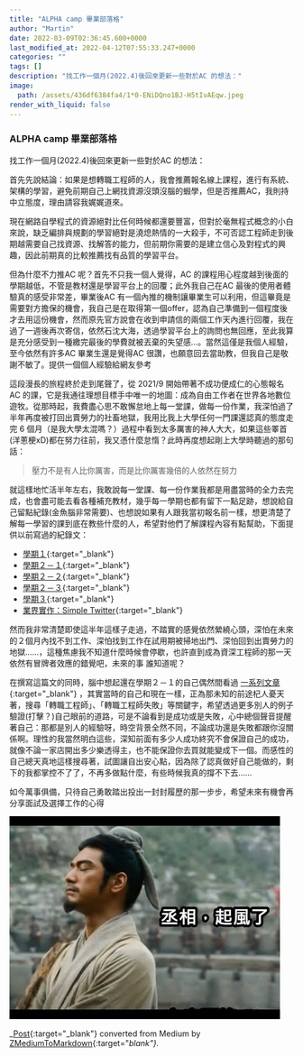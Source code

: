 ```yaml
---
title: "ALPHA camp 畢業部落格"
author: "Martin"
date: 2022-03-09T02:36:45.600+0000
last_modified_at: 2022-04-12T07:55:33.247+0000
categories: ""
tags: []
description: "找工作一個月(2022.4)後回來更新一些對於AC 的想法："
image:
  path: /assets/436df6384fa4/1*0-ENiDQno1BJ-H5tIvAEqw.jpeg
render_with_liquid: false
---
```


### ALPHA camp 畢業部落格

找工作一個月\(2022\.4\)後回來更新一些對於AC 的想法：

首先先說結論：如果是想轉職工程師的人，我會推薦報名線上課程，進行有系統、架構的學習，避免前期自己上網找資源沒頭沒腦的蝦學，但是否推薦AC，我則持中立態度，理由請容我娓娓道來。

現在網路自學程式的資源絕對比任何時候都還要豐富，但對於毫無程式概念的小白來說，缺乏編排與規劃的學習絕對是澆熄熱情的一大殺手，不可否認工程師走到後期越需要自己找資源、找解答的能力，但前期你需要的是建立信心及對程式的興趣，因此前期真的比較推薦找有品質的學習平台。

但為什麼不力推AC 呢？首先不只我一個人覺得，AC 的課程用心程度越到後面的學期越低，不管是教材還是學習平台上的回覆；此外我自己在AC 最後的使用者體驗真的感受非常差，畢業後AC 有一個內推的機制讓畢業生可以利用，但這畢竟是需要對方擔保的機會，我自己是在取得第一個offer，認為自己準備到一個程度後才去用這份機會，然而原先官方說會在收到申請信的兩個工作天內進行回覆，我在過了一週後再次寄信，依然石沈大海，透過學習平台上的詢問也無回應，至此我算是充分感受到一種繳完最後的學費就被丟棄的失望感…。當然這僅是我個人經驗，至今依然有許多AC 畢業生還是覺得AC 很讚，也願意回去當助教，但我自己是敬謝不敏了。提供一個個人經驗給網友參考

這段漫長的旅程終於走到尾聲了，從 2021/9 開始帶著不成功便成仁的心態報名 AC 的課，它是我通往理想目標手中唯一的地圖：成為自由工作者在世界各地數位遊牧。從那時起，我費盡心思不敢懈怠地上每一堂課，做每一份作業，我深怕過了半年再度被打回出賣勞力的社畜地獄，我用比我上大學任何一門課還認真的態度走完 6 個月（是我大學太混嗎？）過程中看到太多厲害的神人大大，如果這些睪首\(洋蔥梗xD\)都在努力往前，我又憑什麼怠惰？此時再度想起剛上大學時聽過的那句話：


> 壓力不是有人比你厲害，而是比你厲害幾倍的人依然在努力 





就這樣地忙活半年左右，我敢說每一堂課、每一份作業我都是用盡當時的全力去完成，也會盡可能去看各種補充教材，幾乎每一學期也都有留下一點足跡，想說給自己留點紀錄\(金魚腦非常需要\)、也想說如果有人跟我當初報名前一樣，想更清楚了解每一學習的課到底在教些什麼的人，希望對他們了解課程內容有點幫助，下面提供以前寫過的紀錄文：
- [學期１](https://medium.com/@martin87713/學期一-程式設計入門-f17117c771ec?source=list-8e70638264dd--------2-------c19d2d8e556a------------------------){:target="_blank"}
- [學期２－１](https://medium.com/@martin87713/學期2-1-javascript前端開發-972a1d07ecf4?source=list-8e70638264dd--------3-------c19d2d8e556a------------------------){:target="_blank"}
- [學期２－２](https://medium.com/@martin87713/學期2-2-軟體開發實務入門-5dde6d7531c7?source=list-8e70638264dd--------4-------c19d2d8e556a------------------------){:target="_blank"}
- [學期２－３](https://medium.com/@martin87713/學期-2-3-後端開發實務-af03abe5b1e7?source=list-8e70638264dd--------6-------c19d2d8e556a------------------------){:target="_blank"}
- [學期３](https://medium.com/@martin87713/學期３-軟體工程師養成-4f280caa1b32?source=list-8e70638264dd--------1-------c19d2d8e556a------------------------){:target="_blank"}
- [業界實作：Simple Twitter](https://medium.com/@martin87713/學期３-業界實踐-simple-twitter-專案-e0fd671fe8f3?source=list-8e70638264dd--------0-------c19d2d8e556a------------------------){:target="_blank"}


然而我非常清楚即使這半年這樣子走過，不踏實的感覺依然縈繞心頭，深怕在未來的２個月內找不到工作、深怕找到工作在試用期被掃地出門、深怕回到出賣勞力的地獄……，這種焦慮我不知道什麼時候會停歇，也許直到成為資深工程師的那一天依然有冒牌者效應的錯覺吧，未來的事 誰知道呢？

在撰寫這篇文的同時，腦中想起還在學期２－１的自己偶然間看過 [一系列文章](https://ithelp.ithome.com.tw/users/20119529/ironman/3107){:target="_blank"} ，其實當時的自己和現在一樣，正為那未知的前途杞人憂天著，搜尋「轉職工程師」、「轉職工程師失敗」等關鍵字，希望透過更多別人的例子驗證\(打擊？\)自己眼前的道路，可是不論看到是成功或是失敗，心中總個聲音提醒著自己：那都是別人的經驗呀，時空背景全然不同，不論成功還是失敗都跟你沒關係啊。理性的我當然明白這些，深知前面有多少人成功終究不會保證自己的成功，就像不論一家店開出多少樂透得主，也不能保證你去買就能變成下一個。而感性的自己總天真地這樣搜尋著，試圖讓自出安心點，因為除了認真做好自己能做的，剩下的我都掌控不了了，不再多做點什麼，有些時候我真的撐不下去……

如今萬事俱備，只待自己勇敢踏出投出一封封履歷的那一步步，希望未來有機會再分享面試及選擇工作的心得


![](/assets/436df6384fa4/1*0-ENiDQno1BJ-H5tIvAEqw.jpeg)




_[Post](https://medium.com/@martin87713/alpha-camp-%E7%95%A2%E6%A5%AD%E9%83%A8%E8%90%BD%E6%A0%BC-436df6384fa4){:target="_blank"} converted from Medium by [ZMediumToMarkdown](https://github.com/ZhgChgLi/ZMediumToMarkdown){:target="_blank"}._
